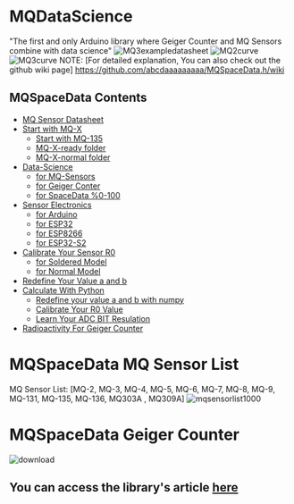 # MQDataScience
"The first and only Arduino library where Geiger Counter and MQ Sensors combine with data science"
![MQ3exampledatasheet](https://github.com/abcdaaaaaaaaa/MQSpaceData.h/assets/108553778/0e928d85-b51e-42b3-a1a9-3a56f1cc8dfc)
![MQ2curve](https://github.com/abcdaaaaaaaaa/MQSpaceData.h/assets/108553778/a1e7f8ed-f9bd-40cf-8efe-92de02235647)
![MQ3curve](https://github.com/abcdaaaaaaaaa/MQSpaceData.h/assets/108553778/9580603e-7ae0-47b0-8eca-6e938ef2983e)
NOTE: [For detailed explanation, You can also check out the github wiki page]
https://github.com/abcdaaaaaaaaa/MQSpaceData.h/wiki
## MQSpaceData Contents
* [MQ Sensor Datasheet](#MQSensorData)
* [Start with MQ-X](#MQ-X)
  * [Start with MQ-135](#MQ-135)
  * [MQ-X-ready folder](#MQ-X-ready)
  * [MQ-X-normal folder](#MQ-X-normal)
* [Data-Science](#data)
  * [for MQ-Sensors](#for-MQ-Sensors)
  * [for Geiger Conter](#for-Geiger-Counter)
  * [for SpaceData %0-100](#for-SpaceData)
* [Sensor Electronics](#Sensor)
  * [for Arduino](#Arduino)
  * [for ESP32](#ESP-32)
  * [for ESP8266](#ESP8266)
  * [for ESP32-S2](#ESP32-S2)
* [Calibrate Your Sensor R0](#Calibrate)
  * [for Soldered Model](#for-soldered)
  * [for Normal Model](#for-normal)
* [Redefine Your Value a and b](#Arduino)
* [Calculate With Python](#Python)
  * [Redefine your value a and b with numpy](#numpy)
  * [Calibrate Your R0 Value](#R0python)
  * [Learn Your ADC BIT Resulation](#ADCBIT)
* [Radioactivity For Geiger Counter](#Radioactivity)
# MQSpaceData MQ Sensor List
MQ Sensor List: [MQ-2, MQ-3, MQ-4, MQ-5, MQ-6, MQ-7, MQ-8, MQ-9, MQ-131, MQ-135, MQ-136, MQ303A , MQ309A]
![mqsensorlist1000](https://github.com/abcdaaaaaaaaa/MQSpaceData.h/assets/108553778/5864202a-d58a-4222-b760-0bacb5bf790a)
# MQSpaceData Geiger Counter
![download](https://github.com/abcdaaaaaaaaa/MQSpaceData.h/assets/108553778/27061f03-3224-4ccd-91d6-92396889c9fd)
## You can access the library's article <a href="https://www.spacepedia.info/MQDataScience">here
